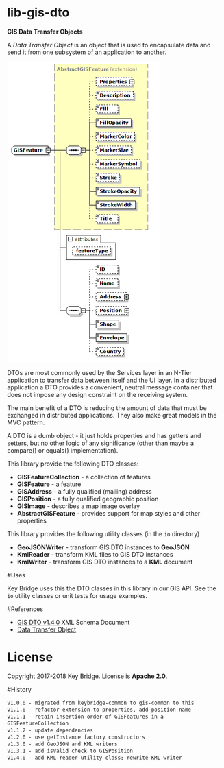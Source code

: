# lib-gis-dto

**GIS Data Transfer Objects**

A _Data Transfer Object_ is an object that is used to encapsulate data and send
it from one subsystem of an application to another.

![GISFeature](docs/images/gisFeature.png)

DTOs are most commonly used by the Services layer in an N-Tier application to transfer data between itself and the UI layer. In a distributed application a DTO provides a convenient, neutral message container that does not impose any design constraint on the receiving system.

The main benefit of a DTO is reducing the amount of data that must be exchanged in distributed applications. They also make great models in the MVC pattern.

A DTO is a dumb object - it just holds properties and has getters and setters, but no other logic of any significance (other than maybe a compare() or equals() implementation).

This library provide the following DTO classes:

  *  **GISFeatureCollection** - a collection of features
  *  **GISFeature** - a feature
  *  **GISAddress** - a fully qualified (mailing) address
  *  **GISPosition** - a fully qualified geographic position
  *  **GISImage** - describes a map image overlay
  *  **AbstractGISFeature** - provides support for map styles and other properties


This library provides the following utility classes (in the `io` directory)

  *  **GeoJSONWriter** - transform GIS DTO instances to **GeoJSON**
  *  **KmlReader** - transform KML files to GIS DTO instances
  *  **KmlWriter** - transform GIS DTO instances to a **KML** document

#Uses

Key Bridge uses this the DTO classes in this library in our GIS API.
See the `io` utility classes or unit tests for usage examples.

#References

 * [GIS DTO v1.4.0](docs/xsd/gis-dto.2018-05-08.xsd)  XML Schema Document
 * [Data Transfer Object](https://martinfowler.com/eaaCatalog/dataTransferObject.html)

# License

Copyright 2017-2018 Key Bridge. License is **Apache 2.0**.

#History

    v1.0.0 - migrated from keybridge-common to gis-common to this
    v1.1.0 - refactor extension to properties, add position name
    v1.1.1 - retain insertion order of GISFeatures in a GISFeatureCollection
    v1.1.2 - update dependencies
    v1.2.0 - use getInstance factory constructors
    v1.3.0 - add GeoJSON and KML writers
    v1.3.1 - add isValid check to GISPosition
    v1.4.0 - add KML reader utility class; rewrite KML writer


  
